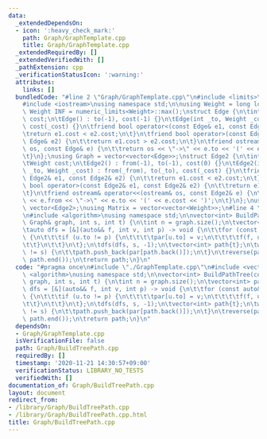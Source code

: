```yaml
---
data:
  _extendedDependsOn:
  - icon: ':heavy_check_mark:'
    path: Graph/GraphTemplate.cpp
    title: Graph/GraphTemplate.cpp
  _extendedRequiredBy: []
  _extendedVerifiedWith: []
  _pathExtension: cpp
  _verificationStatusIcon: ':warning:'
  attributes:
    links: []
  bundledCode: "#line 2 \"Graph/GraphTemplate.cpp\"\n#include <limits>\n#include <vector>\n\
    #include <iostream>\nusing namespace std;\n\nusing Weight = long long;\nconstexpr\
    \ Weight INF = numeric_limits<Weight>::max();\nstruct Edge {\n\tint to;\n\tWeight\
    \ cost;\n\tEdge() : to(-1), cost(-1) {}\n\tEdge(int _to, Weight _cost = 1) : to(_to),\
    \ cost(_cost) {}\n\tfriend bool operator<(const Edge& e1, const Edge& e2) {\n\t\
    \treturn e1.cost < e2.cost;\n\t}\n\tfriend bool operator>(const Edge& e1, const\
    \ Edge& e2) {\n\t\treturn e1.cost > e2.cost;\n\t}\n\tfriend ostream& operator<<(ostream&\
    \ os, const Edge& e) {\n\t\treturn os << \"->\" << e.to << '(' << e.cost << ')';\n\
    \t}\n};\nusing Graph = vector<vector<Edge>>;\nstruct Edge2 {\n\tint from, to;\n\
    \tWeight cost;\n\tEdge2() : from(-1), to(-1), cost(0) {}\n\tEdge2(int _from, int\
    \ _to, Weight _cost) : from(_from), to(_to), cost(_cost) {}\n\tfriend bool operator<(const\
    \ Edge2& e1, const Edge2& e2) {\n\t\treturn e1.cost < e2.cost;\n\t}\n\tfriend\
    \ bool operator>(const Edge2& e1, const Edge2& e2) {\n\t\treturn e1.cost > e2.cost;\n\
    \t}\n\tfriend ostream& operator<<(ostream& os, const Edge2& e) {\n\t\treturn os\
    \ << e.from << \"->\" << e.to << '(' << e.cost << ')';\n\t}\n};\nusing Edges =\
    \ vector<Edge2>;\nusing Matrix = vector<vector<Weight>>;\n#line 4 \"Graph/BuildTreePath.cpp\"\
    \n#include <algorithm>\nusing namespace std;\n\nvector<int> BuildPathTree(const\
    \ Graph& graph, int s, int t) {\n\tint n = graph.size();\n\tvector<int> par(n);\n\
    \tauto dfs = [&](auto&& f, int v, int p) -> void {\n\t\tfor (const auto& u : graph[v])\
    \ {\n\t\t\tif (u.to != p) {\n\t\t\t\tpar[u.to] = v;\n\t\t\t\tf(f, u.to, v);\n\t\
    \t\t}\n\t\t}\n\t};\n\tdfs(dfs, s, -1);\n\tvector<int> path{t};\n\twhile (path.back()\
    \ != s) {\n\t\tpath.push_back(par[path.back()]);\n\t}\n\treverse(path.begin(),\
    \ path.end());\n\treturn path;\n}\n"
  code: "#pragma once\n#include \"./GraphTemplate.cpp\"\n#include <vector>\n#include\
    \ <algorithm>\nusing namespace std;\n\nvector<int> BuildPathTree(const Graph&\
    \ graph, int s, int t) {\n\tint n = graph.size();\n\tvector<int> par(n);\n\tauto\
    \ dfs = [&](auto&& f, int v, int p) -> void {\n\t\tfor (const auto& u : graph[v])\
    \ {\n\t\t\tif (u.to != p) {\n\t\t\t\tpar[u.to] = v;\n\t\t\t\tf(f, u.to, v);\n\t\
    \t\t}\n\t\t}\n\t};\n\tdfs(dfs, s, -1);\n\tvector<int> path{t};\n\twhile (path.back()\
    \ != s) {\n\t\tpath.push_back(par[path.back()]);\n\t}\n\treverse(path.begin(),\
    \ path.end());\n\treturn path;\n}\n"
  dependsOn:
  - Graph/GraphTemplate.cpp
  isVerificationFile: false
  path: Graph/BuildTreePath.cpp
  requiredBy: []
  timestamp: '2020-11-21 14:30:57+09:00'
  verificationStatus: LIBRARY_NO_TESTS
  verifiedWith: []
documentation_of: Graph/BuildTreePath.cpp
layout: document
redirect_from:
- /library/Graph/BuildTreePath.cpp
- /library/Graph/BuildTreePath.cpp.html
title: Graph/BuildTreePath.cpp
---
```

